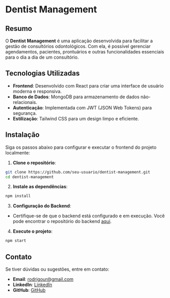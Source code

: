 # Dentist Management

## Resumo
O **Dentist Management** é uma aplicação desenvolvida para facilitar a gestão de consultórios odontológicos. Com ela, é possível gerenciar agendamentos, pacientes, prontuários e outras funcionalidades essenciais para o dia a dia de um consultório.

## Tecnologias Utilizadas
- **Frontend**: Desenvolvido com React para criar uma interface de usuário moderna e responsiva.
- **Banco de Dados**: MongoDB para armazenamento de dados não-relacionais.
- **Autenticação**: Implementada com JWT (JSON Web Tokens) para segurança.
- **Estilização**: Tailwind CSS para um design limpo e eficiente.

## Instalação
Siga os passos abaixo para configurar e executar o frontend do projeto localmente:

1. **Clone o repositório**:
  ```bash
  git clone https://github.com/seu-usuario/dentist-management.git
  cd dentist-management
  ```

2. **Instale as dependências**:
  ```bash
  npm install
  ```

3. **Configuração do Backend**:
  - Certifique-se de que o backend está configurado e em execução. Você pode encontrar o repositório do backend [aqui](https://github.com/mtrodrigo/dentist_management_api.git).

4. **Execute o projeto**:
  ```bash
  npm start
  ```

  ## Contato
  Se tiver dúvidas ou sugestões, entre em contato:

  - **Email**: rodrigour@gmail.com  
  - **LinkedIn**: [LinkedIn](https://www.linkedin.com/in/rodrigo)  
  - **GitHub**: [GitHub](https://github.com/mtrodrigo)
